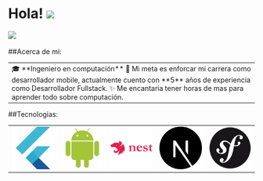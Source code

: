 # Hola! <img src="https://github.com/TheDudeThatCode/TheDudeThatCode/blob/master/Assets/Hi.gif" width="29px">

<img src="https://github.com/TheDudeThatCode/TheDudeThatCode/blob/master/Assets/Developer.gif" width="60px">

##Acerca de mi:

<table>
  <tr>
    <td valign="center">
      🎓 **Ingeniero en computación**
      🎯 Mi meta es enforcar mi carrera como desarrollador mobile, actualmente cuento con **5** años de experiencia como Desarrollador Fullstack. 
      ✨ Me encantaria tener horas de mas para aprender todo sobre computación.
    </td>
  </tr>
</table>

##Tecnologias:
<table>
  <tr>
    <td><img src="https://github.com/devicons/devicon/blob/v2.13.0/icons/flutter/flutter-original.svg"/></td>
    <td><img src="https://github.com/devicons/devicon/blob/v2.13.0/icons/android/android-original.svg"/></td>
    <td><img src="https://github.com/devicons/devicon/blob/v2.13.0/icons/nestjs/nestjs-plain-wordmark.svg"/></td>
    <td><img src="https://github.com/devicons/devicon/blob/v2.13.0/icons/nextjs/nextjs-original.svg"/></td>
    <td><img src="https://github.com/devicons/devicon/blob/v2.13.0/icons/symfony/symfony-original.svg"/></td>
  </tr>
</table>
